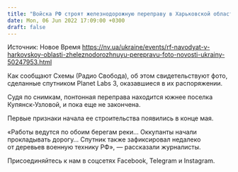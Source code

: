 ```yaml
---
title: "Войска РФ строят железнодорожную переправу в Харьковской области — спутниковые фото"
date: Mon, 06 Jun 2022 17:09:00 +0300
draft: false
---
```

Источник: Новое Время https://nv.ua/ukraine/events/rf-navodyat-v-harkovskoy-oblasti-zheleznodorozhnuyu-perepravu-foto-novosti-ukrainy-50247953.html


Как сообщают Схемы (Радио Свобода), об этом свидетельствуют фото, сделанные спутником Planet Labs 3, оказавшиеся в их распоряжении.

Судя по снимкам, понтонная переправа находится южнее поселка Купянск-Узловой, и пока еще не закончена. 

Первые признаки начала ее строительства появились в конце мая.

«Работы ведутся по обоим берегам реки… Оккупанты начали прокладывать дорогу… Спутник также зафиксировал недалеко от деревьев военную технику РФ», — рассказали журналисты.

Присоединяйтесь к нам в соцсетях Facebook, Telegram и Instagram.
